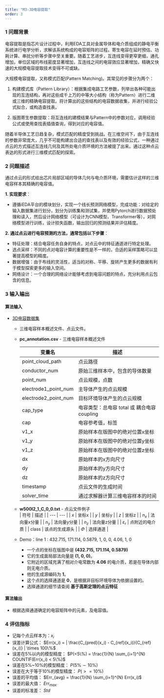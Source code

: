 ```yaml
---
title: "M3-3D电容提取"
order: 3
---
```


### **1 问题背景**

电容提取是指芯片设计过程中，利用EDA工具对金属导体和电介质组成的静电平衡系统进行电学分析，求解该系统构成的电容矩阵的过程。寄生电容在延时预估、功耗计算、串扰分析等步骤中至关重要。随着工艺进步，互连线变得更窄更细，通孔增加，单位区域的布线密度显著增加，互连线之间的电容效应显著增加，精确又快速的大规模电容提取技术变得不可或缺。

大规模电容提取，又称模式匹配(Pattern Matching)。其常见的步骤分为两个：
1. 构建模式库（Pattern Library）：根据集成电路工艺参数，列举出各种可能出现的互连结构，再对这些成千上万的中等大小结构（称为Pattern）进行二维或三维的精确电容提取。将计算出的这些结构的电容数据收集，并进行经验公式拟合，或构造查找表。

2. 版图寄生参数提取：将互连线的建模结果与Pattern中的参数对应，调用经验公式或使用查找表插值查询，得到对应的电容值。

随着半导体工艺日趋复杂，模式匹配的精度受到挑战。在三维空间下，由于互连线的参数非常庞大，几乎不可能构建出合适的查找表以及有效的经验公式，一种通过点云的方式描述互连线几何及其所处电介质环境的方法被提了出来。通过这种点云表达的形式进行三维模式匹配的探索。

### **2 问题描述**

通过点云的形式给出芯片局部区域的导体几何与电介质环境，需要估计这样的三维电容样本其精确的电容值。

**1. 实现要求**：
   - 遵循iEDA平台的模块划分，实现一个线长预测网络模型，完成功能：对给定的输入数据集进行划分，划分为训练集和测试集，并使用Pytorch进行数据预处理和读入，然后设计网络模型（可设计为CNN模型、Transformer等），对网络模型进行训练，设计损失函数，输出回归的预测结果并评估精度。

**2. 通过点云进行电容预测的方法，通常包括以下步骤**：
 - 特征处理：结合电容任务自身的特点，对点云中的特征通道进行特定处理。
 - 选点采样：不同的点对电容计算的重要性是不一样的，合适的采样策略可以显著提高模型的精度。
 - 数据增强：由于布线的灵活性，适当的对称、平移、旋转产生更多的数据有利于模型探索更多的输入空间。
 - 网络设计：一个合理的网络设计能够考虑到电容问题的特点，充分利用点云包含的信息。


### **3 输入输出**

#### **算法输入**

- [3D电容数据集](/aieda/ibm/problem/3D_Cap_PC.md)
  - 三维电容样本概述文件、点云文件。

  - **pc_annotation.csv** - 三维电容样本概述文件  
  
    | 变量名 | 描述 |
    | --- | --- |
    | point_cloud_path | 点云路径 |
    | conductor_num | 原始三维样本中，包含的导体数量 |
    | point_num | 点云规模，点数 |
    | electrode1_point_num | 主导体产生的点云规模 |
    | electrode2_point_num | 目标环境导体产生的点云规模 |
    | cap_type | 电容类型：总电容 total 或 耦合电容coupling |
    | cap | 电容参考值，标签 |
    | v1_x | 原始样本在版图中的绝对位置x坐标 |
    | v1_y | 原始样本在版图中的绝对位置y坐标 |
    | v1_z | 原始样本在版图中的绝对位置z坐标 |
    | dx | 原始样本的x方向尺寸 |
    | dy | 原始样本的y方向尺寸 |
    | dz | 原始样本的z方向尺寸 |
    | timestamp | 点云文件的生成时间 |
    | solver_time | 通过求解器计算三维电容样本的时间 |

  - **w500l2_1_C_0_0.txt** - 点云文件例子  
    | 符号 | 描述 |
    | --- | --- |
    | $x$ | 坐标x |
    | $y$ | 坐标y |
    | $z$ | 坐标z |
    | $n_x$ | 法向量x分量 |
    | $n_y$ | 法向量y分量 |
    | $n_z$ | 法向量z分量 |
    | $\varepsilon_r$ | 点附近的电介质 |
    | class | 该点的生成源头 |
    | $\Phi$ | 选择通道 |
  - Demo：line 1 : 432.715, 171.114, 0.5879, 1, 0, 0, 4.06, 1, 0  
    - 一个点的坐标在版图中是 **(432.715, 171.114, 0.5879)**  
    - 它的生成面局部法向量是 **(1, 0, 0)**。  
    - 它附近的区域充满了相对介电常数为 **4.06** 的电介质，若是在导体内部则无电介质。  
    - 他的生成源编码为 **1**。  
    - 这个点的选择通道是 **0**，是根据非目标环境导体为依据设置的。  
    - 选择通道的细节请查阅 **基于高斯定理的点云特征**

#### **算法输出**

- 根据选择通道确定的电容矩阵中的元素，及电容值。

### **4 评估指标**
- 记每个点云样本为：$x_i$
- 误差计算公式： $Err(x_i) = | \frac{C_{pred}(x_i) - C_{ref}(x_i)}{C_{ref}(x_i)} | \times 100\%$  
- 误差在5%以内的模型精度： $P(<5\%) = \frac{1}{N} \sum_{i=1}^{N} COUNTIF(Err(x_i) < 5\%)$  
- 误差在5%~10%的模型精度： $P(5\% \sim 10\%)$  
- 误差在大于等于10%的模型精度： $P(>= 10\%)$  
- 误差的平均值： $Err_{avg} = \frac{1}{N} \sum_{i=1}^{N} Err(x_i)$  
- 误差的最大值： $Err_{max}$  
- 误差的标准差： $Std$